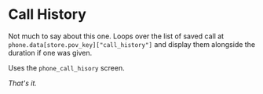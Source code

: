 # Call History

Not much to say about this one.
Loops over the list of saved call at `phone.data[store.pov_key]["call_history"]` and display them alongside the duration if one was given.

Uses the `phone_call_hisory` screen.

*That's it.*
